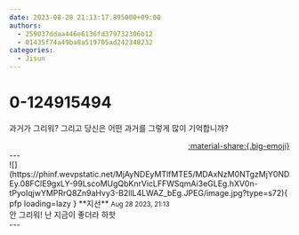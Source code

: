 ```yaml
---
date: 2023-08-28 21:13:17.895000+09:00
authors:
  - 259037ddaa446e6136fd379732306b12
  - 01435f74a49ba8a519705ad242348232
categories:
  - Jisun
---
```


# 0-124915494

<div class="post-container" markdown="1">
<div class="content-container md-sidebar__scrollwrap" markdown="1">

과거가 그리워? 그리고 당신은 어떤 과거를 그렇게 많이 기억합니까?

</div>
</div>

<div style="text-align: right;" markdown="1">
<a href="https://weverse.io/fromis9/fanpost/0-124915494" style="text-align: right;">:material-share:{.big-emoji}</a>
</div>
---

<div class="comments-container md-sidebar__scrollwrap" markdown="1">
<div class="comment" markdown="1">
<div class='id-container' markdown="1">
![](https://phinf.wevpstatic.net/MjAyNDEyMTlfMTE5/MDAxNzM0NTgzMjY0NDEy.08FClE9gxLY-99LscoMUgQbKnrVicLFFWSqmAi3eGLEg.hXV0n-tPyoIqjwYMPRrQ8Zn9aHvy3-B2llL4LWAZ_bEg.JPEG/image.jpg?type=s72){ pfp loading=lazy }
**<span class="artist">지선</span>** <small>Aug 28 2023, 21:13</small><br>
</div>
<div class='comment-body' markdown="1">
안 그리워! 난 지금이 좋더라 하핫
</div>
</div>
</div>
---
